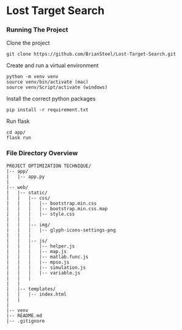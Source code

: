 # Lost Target Search

### Running The Project

Clone the project
```
git clone https://github.com/BrianSteel/Lost-Target-Search.git
```

Create and run a virtual environment
```
python -m venv venv
source venv/bin/activate (mac)
source venv/Script/activate (windows)
```

Install the correct python packages
```
pip install -r requirement.txt
```

Run flask
```
cd app/
flask run
```



### File Directory Overview

```
PROJECT OPTIMIZATION TECHNIQUE/
|-- app/
|   |-- app.py
|
|-- web/
|   |-- static/
|   |   |-- css/
|   |   |   |-- bootstrap.min.css
|   |   |   |-- bootstrap.min.css.map
|   |   |   |-- style.css
|   |   |
|   |   |-- img/
|   |   |   |-- glyph-icons-settings-png
|   |   |
|   |   |-- js/
|   |   |   |-- helper.js
|   |   |   |-- map.js
|   |   |   |-- matlab.func.js
|   |   |   |-- mpso.js
|   |   |   |-- simulation.js
|   |   |   |-- variable.js
|   |   |
|   |
|   |-- templates/
|   |   |-- index.html
|   |
|
|-- venv
|-- README.md
|-- .gitignore
```
